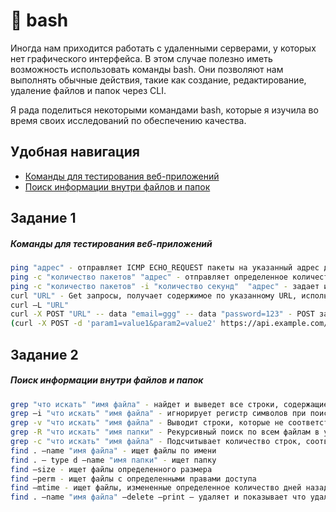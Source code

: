 # 📌 bash

Иногда нам приходится работать с удаленными серверами, у которых нет графического интерфейса. В этом случае полезно иметь возможность использовать команды bash. Они позволяют нам выполнять обычные действия, такие как создание, редактирование, удаление файлов и папок через CLI.

Я рада поделиться некоторыми командами bash, которые я изучила во время своих исследований по обеспечению качества.

## Удобная навигация

- [Команды для тестирования веб-приложений](#Задание-1)
- [Поиск информации внутри файлов и папок](#Задание-2)

## Задание 1

##### Команды для тестирования веб-приложений
```bash
ping "адрес" - отправляет ICMP ECHO_REQUEST пакеты на указанный адрес для проверки связи с серверами (Ctrl+c остановка)
ping -c "количество пакетов" "адрес" - отправляет определенное количество пакетов и затем останавливается
ping -c "количество пакетов" -i "количество секунд"  "адрес" - задает интервал между отправкой пакетов в секундах
curl "URL" - Get запросы, получает содержимое по указанному URL, используется для передачи данных с или на сервер, используя один из протоколов (HTTP, HTTPS, FTP и др.) 
curl –L "URL"
curl -X POST "URL" -- data "email=ggg" -- data "password=123" - POST запросы 
(curl -X POST -d 'param1=value1&param2=value2' https://api.example.com/submit)

```
## Задание 2
##### Поиск информации внутри файлов и папок
```bash
grep "что искать" "имя файла" - найдет и выведет все строки, содержащие "text" в файле file.txt
grep –i "что искать" "имя файла" - игнорирует регистр символов при поиске
grep -v "что искать" "имя файла" - Выводит строки, которые не соответствуют шаблону
grep -R "что искать" "имя папки" - Рекурсивный поиск по всем файлам в указанной директории
grep -c "что искать" "имя файла" - Подсчитывает количество строк, соответствующих шаблону
find . –name "имя файла" - ищет файлы по имени
find . – type d –name "имя папки" - ищет папку
find –size - ищет файлы определенного размера
find –perm - ищет файлы с определенными правами доступа
find –mtime - ищет файлы, измененные определенное количество дней назад
find . –name "имя файла" –delete –print – удаляет и показывает что удалил

```